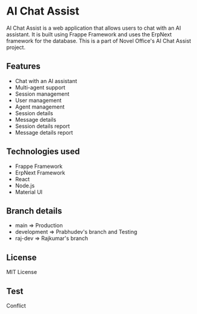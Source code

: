 # AI Chat Assist

AI Chat Assist is a web application that allows users to chat with an AI assistant. It is built using Frappe Framework and uses the ErpNext framework for the database. This is a part of Novel Office's AI Chat Assist project.

## Features

- Chat with an AI assistant
- Multi-agent support
- Session management
- User management
- Agent management
- Session details
- Message details
- Session details report
- Message details report

## Technologies used

- Frappe Framework
- ErpNext Framework
- React
- Node.js
- Material UI

## Branch details
- main => Production
- development => Prabhudev's branch and Testing
- raj-dev => Rajkumar's branch

## License
MIT License

## Test
Conflict
